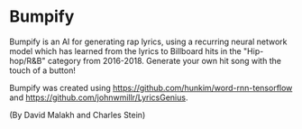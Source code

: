 # Bumpify
Bumpify is an AI for generating rap lyrics, using a recurring neural network model which has learned from the lyrics to Billboard hits in the "Hip-hop/R&B" category from 2016-2018. Generate your own hit song with the touch of a button!

Bumpify was created using https://github.com/hunkim/word-rnn-tensorflow and https://github.com/johnwmillr/LyricsGenius.

(By David Malakh and Charles Stein)
